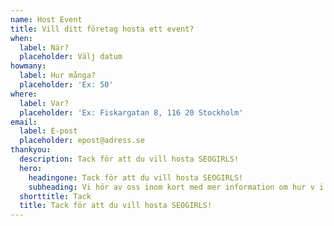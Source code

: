 ```yaml
---
name: Host Event
title: Vill ditt företag hosta ett event?
when:
  label: När?
  placeholder: Välj datum
howmany:
  label: Hur många?
  placeholder: 'Ex: 50'
where:
  label: Var?
  placeholder: 'Ex: Fiskargatan 8, 116 20 Stockholm'
email:
  label: E-post
  placeholder: epost@adress.se
thankyou:
  description: Tack för att du vill hosta SEOGIRLS!
  hero:
    headingone: Tack för att du vill hosta SEOGIRLS!
    subheading: Vi hör av oss inom kort med mer information om hur v i kan gå vidare.
  shorttitle: Tack
  title: Tack för att du vill hosta SEOGIRLS!
---
```


